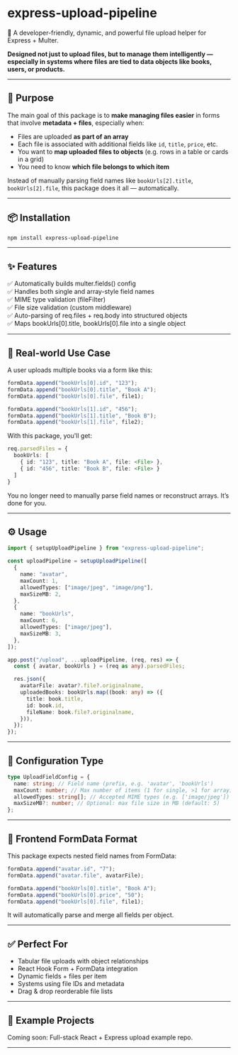 # express-upload-pipeline

🚀 A developer-friendly, dynamic, and powerful file upload helper for Express + Multer.

**Designed not just to upload files, but to manage them intelligently — especially in systems where files are tied to data objects like books, users, or products.**

---

## 🎯 Purpose

The main goal of this package is to **make managing files easier** in forms that involve **metadata + files**, especially when:

- Files are uploaded **as part of an array**
- Each file is associated with additional fields like `id`, `title`, `price`, etc.
- You want to **map uploaded files to objects** (e.g. rows in a table or cards in a grid)
- You need to know **which file belongs to which item**

Instead of manually parsing field names like `bookUrls[2].title`, `bookUrls[2].file`, this package does it all — automatically.

---

## 📦 Installation

```bash
npm install express-upload-pipeline
```

---

## ✨ Features

✅ Automatically builds multer.fields() config  
✅ Handles both single and array-style field names  
✅ MIME type validation (fileFilter)  
✅ File size validation (custom middleware)  
✅ Auto-parsing of req.files + req.body into structured objects  
✅ Maps bookUrls[0].title, bookUrls[0].file into a single object

---

## 🧠 Real-world Use Case

A user uploads multiple books via a form like this:

```ts
formData.append("bookUrls[0].id", "123");
formData.append("bookUrls[0].title", "Book A");
formData.append("bookUrls[0].file", file1);

formData.append("bookUrls[1].id", "456");
formData.append("bookUrls[1].title", "Book B");
formData.append("bookUrls[1].file", file2);
```

With this package, you'll get:

```ts
req.parsedFiles = {
  bookUrls: [
    { id: "123", title: "Book A", file: <File> },
    { id: "456", title: "Book B", file: <File> }
  ]
}
```

You no longer need to manually parse field names or reconstruct arrays. It’s done for you.

---

## ⚙️ Usage

```ts
import { setupUploadPipeline } from "express-upload-pipeline";

const uploadPipeline = setupUploadPipeline([
  {
    name: "avatar",
    maxCount: 1,
    allowedTypes: ["image/jpeg", "image/png"],
    maxSizeMB: 2,
  },
  {
    name: "bookUrls",
    maxCount: 6,
    allowedTypes: ["image/jpeg"],
    maxSizeMB: 3,
  },
]);

app.post("/upload", ...uploadPipeline, (req, res) => {
  const { avatar, bookUrls } = (req as any).parsedFiles;

  res.json({
    avatarFile: avatar?.file?.originalname,
    uploadedBooks: bookUrls.map((book: any) => ({
      title: book.title,
      id: book.id,
      fileName: book.file?.originalname,
    })),
  });
});
```

---

## 📄 Configuration Type

```ts
type UploadFieldConfig = {
  name: string; // Field name (prefix, e.g. 'avatar', 'bookUrls')
  maxCount: number; // Max number of items (1 for single, >1 for array)
  allowedTypes: string[]; // Accepted MIME types (e.g. ['image/jpeg'])
  maxSizeMB?: number; // Optional: max file size in MB (default: 5)
};
```

---

## 📁 Frontend FormData Format

This package expects nested field names from FormData:

```ts
formData.append("avatar.id", "7");
formData.append("avatar.file", avatarFile);

formData.append("bookUrls[0].title", "Book A");
formData.append("bookUrls[0].price", "50");
formData.append("bookUrls[0].file", file1);
```

It will automatically parse and merge all fields per object.

---

## ✅ Perfect For

- Tabular file uploads with object relationships
- React Hook Form + FormData integration
- Dynamic fields + files per item
- Systems using file IDs and metadata
- Drag & drop reorderable file lists

---

## 🧪 Example Projects

Coming soon: Full-stack React + Express upload example repo.

---
